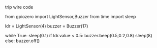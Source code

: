 trip wire code

from gpiozero import LightSensor,Buzzer
from time import sleep

ldr = LightSensor(4)
buzzer = Buzzer(17)

while True:
    sleep(0.1)
    if ldr.value < 0.5:
        buzzer.beep(0.5,0.2,0.8)
        sleep(8)
    else:
        buzzer.off()
